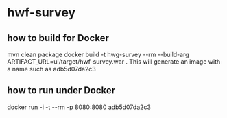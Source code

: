 # hwf-survey

## how to build for Docker
mvn clean package
docker build -t hwg-survey --rm --build-arg ARTIFACT_URL=ui/target/hwf-survey.war .
This will generate an image with a name such as adb5d07da2c3

## how to run under Docker
docker run -i -t --rm -p 8080:8080 adb5d07da2c3

